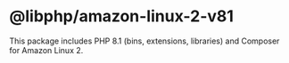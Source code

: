 # @libphp/amazon-linux-2-v81

This package includes PHP 8.1 (bins, extensions, libraries) and Composer for Amazon Linux 2.
